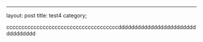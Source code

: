---
layout: post
title: test4
category;

cccccccccccccccccccccccccccccccccccccddddddddddddddddddddddddddddddddd